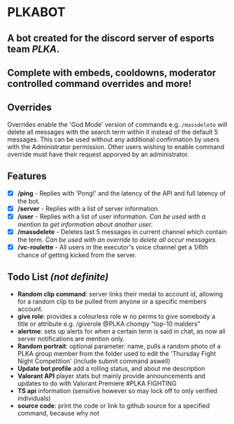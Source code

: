 # PLKABOT
## A bot created for the discord server of esports team *PLKA*. 
## Complete with embeds, cooldowns, moderator controlled command overrides and more!

## __Overrides__
Overrides enable the 'God Mode' version of commands e.g. `/massdelete` will delete all messages with the search term within it instead of the default 5 messages. 
This can be used without any additional confirmation by users with the Administrator permission.
Other users wishing to enable command override must have their request apporved by an administrator.

## __Features__
 - [x] **/ping** - Replies with 'Pong!' and the latency of the API and full latency of the bot.
 - [x] **/server** - Replies with a list of server information.
 - [x] **/user** - Replies with a list of user information. *Can be used with a mention to get information about another user.*
 - [x] **/massdelete** - Deletes last 5 messages in current channel which contain the term. *Can be used with an override to delete all occur messages.* 
 - [x] **/vc-roulette** - All users in the executor's voice channel get a 1/6th chance of getting kicked from the server.

## __Todo List__ *(not definite)*
- **Random clip command**: server links their medal to account id, allowing for a random clip to be pulled from anyone or a specific members account.
- **give role**: provides a colourless role w no perms to give somebody a title or attribute e.g. /giverole @PLKA chompy "top-10 malders"
- **alertme**: sets up alerts for when a certain term is said in chat, as now all server notifications are mention only.
- **Random portrait**: optional parameter: name, pulls a random photo of a PLKA group member from the folder used to edit the 'Thursday Fight Night Competition' (include submit command aswell)
- **Update bot profile** add a rolling status, and about me description
- **Valorant API** player stats but mainly provide announcements and updates to do with Valorant Premiere #PLKA FIGHTING
- **TS api** information (sensitive however so may lock off to only verified individuals)
- **source code**: print the code or link to github source for a specified command, because why not 


